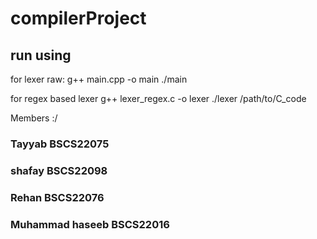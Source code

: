 # compilerProject

## run using 
for lexer raw:
g++ main.cpp -o main
./main

for regex based lexer 
g++ lexer_regex.c -o lexer
./lexer /path/to/C_code



Members :/
### Tayyab	BSCS22075
### shafay	BSCS22098
### Rehan	BSCS22076
### Muhammad haseeb	BSCS22016


